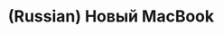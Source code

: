 ---
layout: default
category: mega
lang: en
title: (Russian) Новый MacBook
slug: new-macbook
tags: apple emo fan fun hightech microsoft 
postid: 1001
translated: no
---